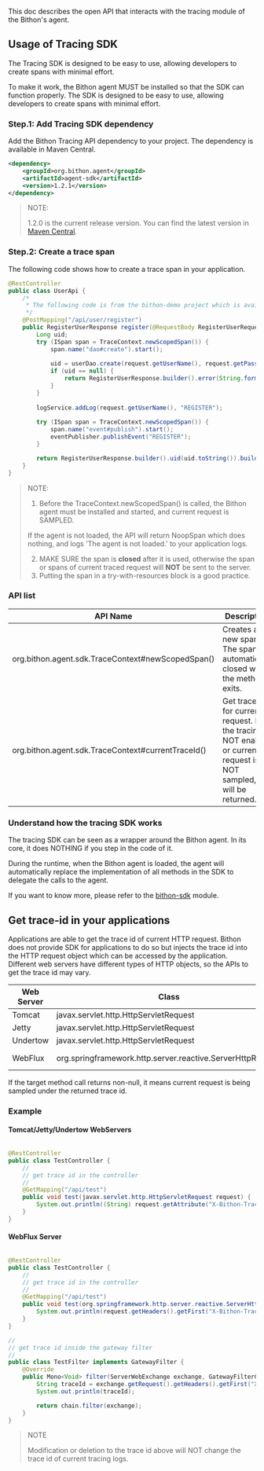 This doc describes the open API that interacts with the tracing module of the Bithon's agent.

## Usage of Tracing SDK

The Tracing SDK is designed to be easy to use, allowing developers to create spans with minimal effort.

To make it work, the Bithon agent MUST be installed so that the SDK can function properly. 
The SDK is designed to be easy to use, allowing developers to create spans with minimal effort.

### Step.1: Add Tracing SDK dependency
Add the Bithon Tracing API dependency to your project. The dependency is available in Maven Central.

```xml
<dependency>
    <groupId>org.bithon.agent</groupId>
    <artifactId>agent-sdk</artifactId>
    <version>1.2.1</version>
</dependency>
```

> NOTE:
> 
> 1.2.0 is the current release version. You can find the latest version in [Maven Central](https://search.maven.org/artifact/org.bithon.agent/agent-sdk).

### Step.2: Create a trace span

The following code shows how to create a trace span in your application.

```java
@RestController
public class UserApi {
    /*
     * The following code is from the bithon-demo project which is available at https://github.com/FrankChen021/bithon-demo
     */
    @PostMapping("/api/user/register")
    public RegisterUserResponse register(@RequestBody RegisterUserRequest request) {
        Long uid;
        try (ISpan span = TraceContext.newScopedSpan()) {
            span.name("dao#create").start();
            
            uid = userDao.create(request.getUserName(), request.getPassword());
            if (uid == null) {
                return RegisterUserResponse.builder().error(String.format("User [%s] exists.", request.getUserName())).build();
            }
        }
        
        logService.addLog(request.getUserName(), "REGISTER");
        
        try (ISpan span = TraceContext.newScopedSpan()) {
            span.name("event#publish").start();
            eventPublisher.publishEvent("REGISTER");
        }

        return RegisterUserResponse.builder().uid(uid.toString()).build();
    }
}
```

> NOTE:
> 1. Before the TraceContext.newScopedSpan() is called, the Bithon agent must be installed and started, and current request is SAMPLED.
> 
>   If the agent is not loaded, the API will return NoopSpan which does nothing, and logs 'The agent is not loaded.' to your application logs.
>
> 2. MAKE SURE the span is **closed** after it is used, otherwise the span or spans of current traced request will **NOT** be sent to the server. 
> 3. Putting the span in a try-with-resources block is a good practice. 
> 

### API list
| API Name                                           | Description                                                                                                               |
|----------------------------------------------------|---------------------------------------------------------------------------------------------------------------------------|
| org.bithon.agent.sdk.TraceContext#newScopedSpan()  | Creates a new span. The span is automatically closed when the method exits.                                               |
| org.bithon.agent.sdk.TraceContext#currentTraceId() | Get trace id for current request. If the tracing is NOT enabled or current request is NOT sampled, null will be returned. |


### Understand how the tracing SDK works

The tracing SDK can be seen as a wrapper around the Bithon agent. In its core, it does NOTHING if you step in the code of it.

During the runtime, when the Bithon agent is loaded, the agent will automatically replace the implementation of all methods in the SDK to delegate the calls to the agent.

If you want to know more, please refer to the [bithon-sdk](../../agent/agent-plugins/bithon-sdk) module.

## Get trace-id in your applications

Applications are able to get the trace id of current HTTP request. Bithon does not provide SDK for applications to do so but injects the trace id into the HTTP
request object which can be accessed by the application. Different web servers have different types of HTTP objects, so the APIs to get the trace id may vary.

| Web Server | Class                                                      | Method                                                 |
|------------|------------------------------------------------------------|--------------------------------------------------------|
| Tomcat     | javax.servlet.http.HttpServletRequest                      | getAttribute("X-Bithon-TraceId")                       |
| Jetty      | javax.servlet.http.HttpServletRequest                      | getAttribute("X-Bithon-TraceId")                       |
| Undertow   | javax.servlet.http.HttpServletRequest                      | getAttribute("X-Bithon-TraceId")                       |
| WebFlux    | org.springframework.http.server.reactive.ServerHttpRequest | getRequest().getHeaders().getFirst("X-Bithon-TraceId") |

If the target method call returns non-null, it means current request is being sampled under the returned trace id.

### Example

#### Tomcat/Jetty/Undertow WebServers

```java

@RestController
public class TestController {
    //
    // get trace id in the controller
    //
    @GetMapping("/api/test")
    public void test(javax.servlet.http.HttpServletRequest request) {
        System.out.println((String) request.getAttribute("X-Bithon-TraceId"));
    }
}
```

#### WebFlux Server

```java

@RestController
public class TestController {
    //
    // get trace id in the controller
    //
    @GetMapping("/api/test")
    public void test(org.springframework.http.server.reactive.ServerHttpRequest request) {
        System.out.println(request.getHeaders().getFirst("X-Bithon-TraceId"));
    }
}

//
// get trace id inside the gateway filter
//
public class TestFilter implements GatewayFilter {
    @Override
    public Mono<Void> filter(ServerWebExchange exchange, GatewayFilterChain chain) {
        String traceId = exchange.getRequest().getHeaders().getFirst("X-Bithon-TraceId");
        System.out.println(traceId);

        return chain.filter(exchange);
    }
}
```

> NOTE
>
> Modification or deletion to the trace id above will NOT change the trace id of current tracing logs.
>
